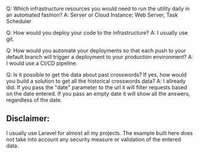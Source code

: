 Q: Which infrastructure resources you would need to run the utility daily in an automated fashion?
A: Server or Cloud Instance; Web Server, Task Scheduler


Q: How would you deploy your code to the infrastructure?
A: I usually use git.


Q: How would you automate your deployments so that each push to your default branch will trigger a deployment to your production environment?
A: I would use a CI/CD pipeline. 


Q: Is it possible to get the data about past crosswords? If yes, how would you build a solution to get all the historical crosswords data?
A: I allready did. If you pass the "date" parameter to the url it will filter requests based on the date entered. If you pass an empty date it will show all the answers, regardless of the date.


## Disclaimer:
I usually use Laravel for almost all my projects. The example built here does not take into account any security measure or validation of the entered data.

